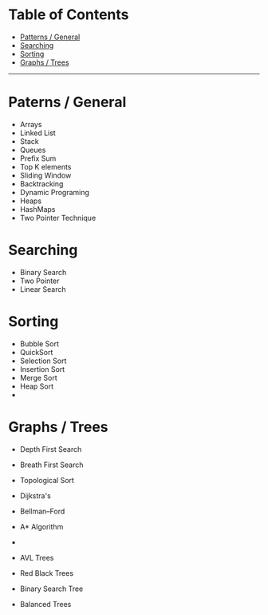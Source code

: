 
# Table of Contents
- [Patterns / General](#paterns--general)
- [Searching](#searching)
- [Sorting](#sorting)
- [Graphs / Trees](#graphs--trees)




--- 

# Paterns / General
- Arrays
- Linked List
- Stack
- Queues
- Prefix Sum
- Top K elements
- Sliding Window
- Backtracking
- Dynamic Programing
- Heaps
- HashMaps
- Two Pointer Technique

# Searching 
- Binary Search
- Two Pointer
- Linear Search


# Sorting
- Bubble Sort
- QuickSort
- Selection Sort
- Insertion Sort
- Merge Sort
- Heap Sort
- 


# Graphs / Trees
- Depth First Search
- Breath First Search
- Topological Sort 
- Dijkstra's 
- Bellman–Ford
- A* Algorithm
- 

- AVL Trees
- Red Black Trees
- Binary Search Tree
- Balanced Trees